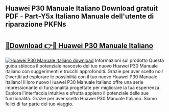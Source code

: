 ## Huawei P30 Manuale Italiano Download gratuit PDF - Part-Y5x Italiano Manuale dell'utente di riparazione PKFNs

# <h2><a href="http://dffeiu.blite.top/?on=Huawei+P30+Manuale+Italiano">🔗Download 👉🔴 Huawei P30 Manuale Italiano</a></h2>

[![Huawei P30 Manuale Italiano download](https://i.imgur.com/lujVjoI.png)](http://dffeiu.blite.top/?on=Huawei+P30+Manuale+Italiano)
Informazioni sul prodotto Questa guida sblocca il potenziale nascosto del tuo nuovo Huawei P30 Manuale Italiano con suggerimenti e trucchi approfonditi. Grazie per aver scelto noi! Divertiti ad esplorare le possibilità con il tuo nuovo Huawei P30 Manuale Italiano! Il loro nuovo Huawei P30 Manuale Italiano offre una serie impressionante di funzionalità progettate per migliorare la tua esperienza. Esplora l'interfaccia intuitiva e sfrutta appieno il potenziale delle sue funzionalità. Grazie per aver scelto Huawei P30 Manuale Italiano. Siamo felici di far parte del tuo viaggio.
